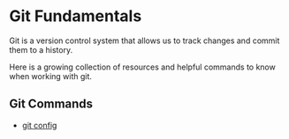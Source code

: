 # Git Fundamentals

Git is a version control system that allows us to track changes and commit them to a history.

Here is a growing collection of resources and helpful commands to know when working with git.

## Git Commands
- [git config](./commands/Config.md)